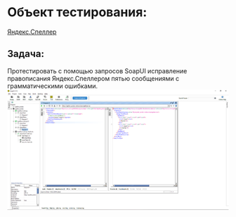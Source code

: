 # Объект тестирования:

[Яндекс.Спеллер](https://yandex.ru/dev/speller/doc/ru/concepts/api-overview)

## Задача:
Протестировать с помощью запросов SoapUI исправление правописания Яндекс.Спеллером пятью сообщениями с грамматическими ошибками.
![](./Демо%201%20Пример%20запроса.png)